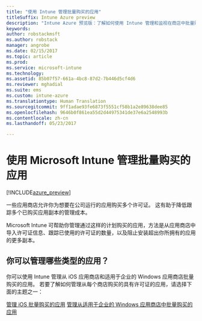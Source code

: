```yaml
---
title: "使用 Intune 管理批量购买的应用"
titleSuffix: Intune Azure preview
description: "Intune Azure 预览版：了解如何使用 Intune 管理和监视在商店中批量购买的应用的使用情况。"
keywords: 
author: robstackmsft
ms.author: robstack
manager: angrobe
ms.date: 02/15/2017
ms.topic: article
ms.prod: 
ms.service: microsoft-intune
ms.technology: 
ms.assetid: 85b07f57-661a-4bc8-87d2-7b446d5cf4d6
ms.reviewer: mghadial
ms.suite: ems
ms.custom: intune-azure
ms.translationtype: Human Translation
ms.sourcegitcommit: 9ff1adae93fe6873f5551cf58b1a2e89638dee85
ms.openlocfilehash: 9646b0f861ea55d2d44975341de37e6a2548993b
ms.contentlocale: zh-cn
ms.lasthandoff: 05/23/2017

---
```


# <a name="manage-volume-purchased-apps-with-micrsoft-intune"></a>使用 Microsoft Intune 管理批量购买的应用

[!INCLUDE[azure_preview](./includes/azure_preview.md)]

一些应用商店允许你为想要在公司运行的应用购买多个许可证。 这有助于降低跟踪多个已购买应用副本的管理成本。

Microsoft Intune 可帮助你管理通过这样的计划购买的应用，方法是从应用商店中导入许可证信息、跟踪已使用的许可证的数量，以及阻止安装超出你所拥有的应用的更多副本。

## <a name="which-types-of-apps-can-you-manage"></a>你可以管理哪些类型的应用？

你可以使用 Intune 管理从 iOS 应用商店和适用于企业的 Windows 应用商店批量购买的应用。 若要了解如何管理从每个商店购买的具有许可证的应用，请选择下面的主题之一：

[管理 iOS 批量购买的应用](vpp-apps-ios.md)
[管理从适用于企业的 Windows 应用商店中批量购买的应用](windows-store-for-business.md)

